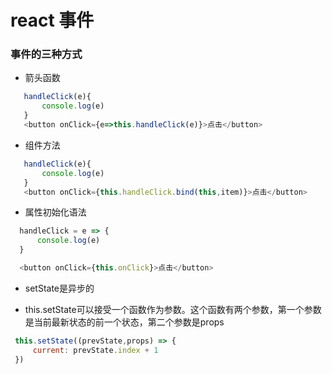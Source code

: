 <!--
 * @Author: your name
 * @Date: 2020-01-22 14:25:35
 * @LastEditTime: 2020-01-22 14:25:37
 * @LastEditors: your name
 * @Description: In User Settings Edit
 * @FilePath: /fe_blog/react/04/README.md
 -->
# react 事件

### 事件的三种方式

+ 箭头函数
 ```js
    handleClick(e){
        console.log(e)
    }
    <button onClick={e=>this.handleClick(e)}>点击</button>
 ```

+ 组件方法
 ```js
    handleClick(e){
        console.log(e)
    }
    <button onClick={this.handleClick.bind(this,item)}>点击</button>
 ```

 + 属性初始化语法
  ```js
    handleClick = e => {
        console.log(e)
    }

    <button onClick={this.onClick}>点击</button>
  ```
  + setState是异步的
   - this.setState可以接受一个函数作为参数。这个函数有两个参数，第一个参数是当前最新状态的前一个状态，第二个参数是props

   ```js
    this.setState((prevState,props) => {
        current: prevState.index + 1
    })
   ```